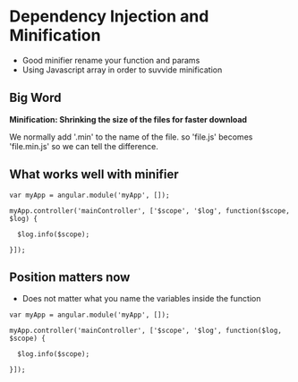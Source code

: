 # Dependency Injection and Minification
+ Good minifier rename your function and params
+ Using Javascript array in order to suvvide minification

## Big Word

**Minification: Shrinking the size of the files for faster download**

We normally add '.min' to the name of the file. so 'file.js' becomes 'file.min.js' so we can tell the difference.



## What works well with minifier
```
var myApp = angular.module('myApp', []);

myApp.controller('mainController', ['$scope', '$log', function($scope, $log) {

  $log.info($scope);

}]);

```


## Position matters now
+ Does not matter what you name the variables inside the function

```
var myApp = angular.module('myApp', []);

myApp.controller('mainController', ['$scope', '$log', function($log, $scope) {

  $log.info($scope);

}]);


```
